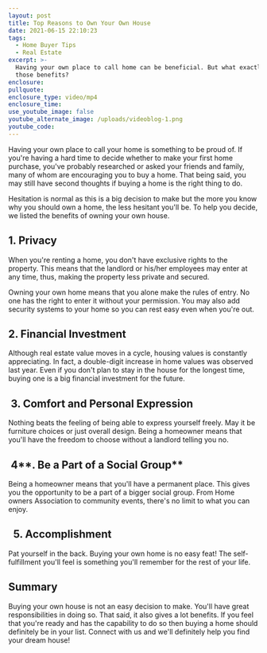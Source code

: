 ```yaml
---
layout: post
title: Top Reasons to Own Your Own House
date: 2021-06-15 22:10:23
tags:
  - Home Buyer Tips
  - Real Estate
excerpt: >-
  Having your own place to call home can be beneficial. But what exactly are
  those benefits?
enclosure:
pullquote:
enclosure_type: video/mp4
enclosure_time:
use_youtube_image: false
youtube_alternate_image: /uploads/videoblog-1.png
youtube_code:
---
```

Having your own place to call your home is something to be proud of. If you're having a hard time to decide whether to make your first home purchase, you've probably researched or asked your friends and family, many of whom are encouraging you to buy a home. That being said, you may still have second thoughts if buying a home is the right thing to do.

Hesitation is normal as this is a big decision to make but the more you know why you should own a home, the less hesitant you'll be. To help you decide, we listed the benefits of owning your own house.

## 1\. Privacy

When you're renting a home, you don't have exclusive rights to the property. This means that the landlord or his/her employees may enter at any time, thus, making the property less private and secured.

Owning your own home means that you alone make the rules of entry. No one has the right to enter it without your permission. You may also add security systems to your home so you can rest easy even when you're out.

## **2\. Financial Investment**

Although real estate value moves in a cycle, housing values is constantly appreciating. In fact, a double-digit increase in home values was observed last year. Even if you don't plan to stay in the house for the longest time, buying one is a big financial investment for the future.

## &nbsp;**3\. Comfort and Personal Expression**

Nothing beats the feeling of being able to express yourself freely. May it be furniture choices or just overall design. Being a homeowner means that you'll have the freedom to choose without a landlord telling you no.

## &nbsp;4**. Be a Part of a Social Group**

Being a homeowner means that you'll have a permanent place. This gives you the opportunity to be a part of a bigger social group. From Home owners Association to community events, there's no limit to what you can&nbsp; enjoy.

## **&nbsp; 5. Accomplishment**

Pat yourself in the back. Buying your own home is no easy feat\! The self-fulfillment you'll feel is something you'll remember for the rest of your life.

## Summary

Buying your own house is not an easy decision to make. You'll have great responsibilities in doing so. That said, it also gives a lot benefits. If you feel that you're ready and has the capability to do so then buying a home should definitely be in your list. Connect with us and we'll definitely help you find your dream house\!

&nbsp;

&nbsp;
